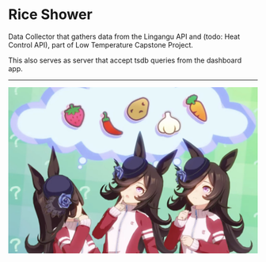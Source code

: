# Rice Shower

Data Collector that gathers data from the Lingangu API and (todo: Heat Control API),
part of Low Temperature Capstone Project.

This also serves as server that accept tsdb queries from the dashboard app.

---

![](./docs/rice-shower.webp)

